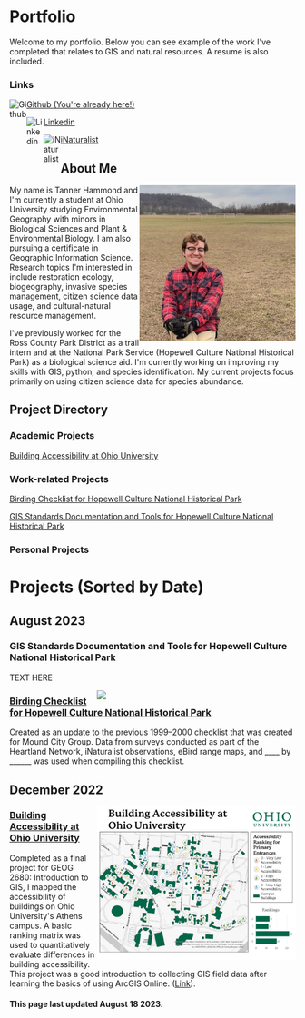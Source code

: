 # Portfolio
Welcome to my portfolio. Below you can see example of the work I've completed that relates to GIS and natural resources. A resume is also included. 

### Links
<img align="left" src="https://upload.wikimedia.org/wikipedia/commons/thumb/c/c2/GitHub_Invertocat_Logo.svg/300px-GitHub_Invertocat_Logo.svg.png" alt="Github" width="30"/> [Github (You're already here!)](https://github.com/oxyppgyn/Portfolio/edit/main/README.md)

<img align="left" src="https://upload.wikimedia.org/wikipedia/commons/thumb/c/ca/LinkedIn_logo_initials.png/800px-LinkedIn_logo_initials.png" alt="Linkedin" width="30"/> [Linkedin](https://www.linkedin.com/in/tannerkhfyg/)  

<img align="left" src="https://upload.wikimedia.org/wikipedia/en/7/76/INaturalist_logo.png" alt="iNaturalist" width="30"/> [iNaturalist](https://www.inaturalist.org/people/5752149)

## About Me
<img align="right" src="https://github.com/oxyppgyn/Portfolio/blob/main/Images/Self.png" alt="Me :)" width="275"/>
My name is Tanner Hammond and I'm currently a student at Ohio University studying Environmental Geography with minors in Biological Sciences and Plant & Environmental Biology. I am also pursuing a certificate in Geographic Information Science. Research topics I'm interested in include restoration ecology, biogeography, invasive species management, citizen science data usage, and cultural-natural resource management. 

I've previously worked for the Ross County Park District as a trail intern and at the National Park Service (Hopewell Culture National Historical Park) as a biological science aid. I'm currently working on improving my skills with GIS, python, and species identification. My current projects focus primarily on using citizen science data for species abundance. 

## Project Directory
### Academic Projects
[Building Accessibility at Ohio University](https://github.com/oxyppgyn/Portfolio#building-accessibility-at-ohio-university)
### Work-related Projects
[Birding Checklist for Hopewell Culture National Historical Park](https://github.com/oxyppgyn/Portfolio#birding-checklist-for-hopewell-culture-national-historical-park)

[GIS Standards Documentation and Tools for Hopewell Culture National Historical Park](https://github.com/oxyppgyn/Portfolio#gis-standards-documentation-and-tools-for-hopewell-culture-national-historical-park)
### Personal Projects

# Projects (Sorted by Date)
## August 2023
### GIS Standards Documentation and Tools for Hopewell Culture National Historical Park
TEXT HERE

<img align="right" src="https://github.com/oxyppgyn/HOCU-Birding-List-2023-Update/blob/main/HOCU%20Birding%20Checklist-1.png?raw=true"  width="350"/>

### <a href="https://github.com/oxyppgyn/HOCU-Birding-List-2023-Update">Birding Checklist for Hopewell Culture National Historical Park</a>
Created as an update to the previous 1999–2000 checklist that was created for Mound City Group. Data from surveys conducted as part of the Heartland Network, iNaturalist observations, eBird range maps, and ____ by ______ was used when compiling this checklist.

## December 2022

<img align="right" src="https://github.com/oxyppgyn/Building-Accessibility-OU/blob/main/Building%20Accessibility%20at%20Ohio%20University.jpg?raw=true"  width="350"/>

### <a href="https://github.com/oxyppgyn/Building-Accessibility-OU">Building Accessibility at Ohio University</a>
Completed as a final project for GEOG 2680: Introduction to GIS, I mapped the accessibility of buildings on Ohio University's Athens campus. A basic ranking matrix was used to quantitatively evaluate differences in building accessibility. This project was a good introduction to collecting GIS field data after learning the basics of using ArcGIS Online. (<a href="https://github.com/oxyppgyn/Building-Accessibility-OU">Link</a>).

#### This page last updated August 18 2023.
